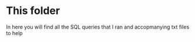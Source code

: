 # This folder
In here you will find all the SQL queries that I ran and accopmanying txt files to help
